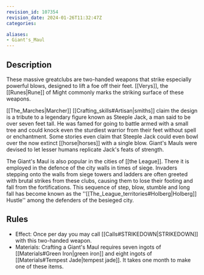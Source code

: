 ```yaml
---
revision_id: 107354
revision_date: 2024-01-26T11:32:47Z
categories:

aliases:
- Giant's_Maul
---
```


## Description
These massive greatclubs are two-handed weapons that strike especially powerful blows, designed to lift a foe off their feet. [[Verys]], the [[Runes|Rune]] of Might commonly marks the striking surface of these weapons. 

[[The_Marches|Marcher]] [[Crafting_skills#Artisan|smiths]] claim the design is a tribute to a legendary figure known as Steeple Jack, a man said to be over seven feet tall. He was famed for going to battle armed with a small tree and could knock even the sturdiest warrior from their feet without spell or enchantment. Some stories even claim that Steeple Jack could even bowl over the now extinct [[horse|horses]] with a single blow. Giant's Mauls were devised to let lesser humans replicate Jack's feats of strength. 

The Giant's Maul is also popular in the cities of [[the League]]. There it is employed in the defence of the city walls in times of siege. Invaders stepping onto the walls from siege towers and ladders are often greeted with brutal strikes from these clubs, causing them to lose their footing and fall from the fortifications. This sequence of step, blow, stumble and long fall has become known as the ''[[The_League_territories#Holberg|Holberg]] Hustle'' among the defenders of the besieged city.


## Rules

* Effect: Once per day you may call [[Calls#STRIKEDOWN|STRIKEDOWN]] with this two-handed weapon.
* Materials: Crafting a Giant's Maul requires seven ingots of [[Materials#Green Iron|green iron]] and eight ingots of [[Materials#Tempest Jade|tempest jade]]. It takes one month to make one of these items.